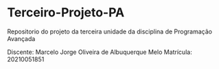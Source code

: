 # Terceiro-Projeto-PA
Repositorio do projeto da terceira unidade da disciplina de Programação Avançada

Discente: Marcelo Jorge Oliveira de Albuquerque Melo
Matrícula: 20210051851

